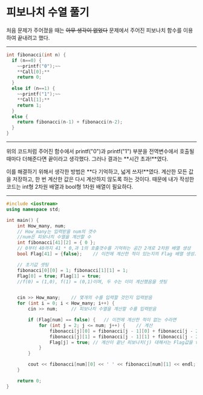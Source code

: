 피보나치 수열 풀기
================

처음 문제가 주어졌을 때는 ~~아무 생각이 없었다~~ 문제에서 주어진 피보나치 함수를 이용하여 끝내려고 했다.

---

```cpp
int fibonacci(int n) {
  if (n==0) {
    ~~printf("0");~~
    **Call[0];**
    return 0;
  }
  else if (n==1) {
    ~~printf("1");~~
    **Call[1];**
    return 1;
  }
  else {
    return fibonacci(n-1) + fibonacci(n-2);
  }
}
```

---
위의 코드처럼 주어진 함수에서 printf("0")과 printf("1") 부분을 전역변수에서 호출될 때마다 더해준다면 끝이라고 생각했다.
그러나 결과는 **시간 초과!**였다.

이를 해결하기 위해서 생각한 방법은 **다 기억하고, 넓게 쓰자!**였다. 계산한 모든 값을 저장하고, 한 번 계산한 값은 다시 계산하지 않도록 하는 것이다. 때문에 내가 작성한 코드는 int형 2차원 배열과 bool형 1차원 배열이 필요하다.

---

```cpp
#include <iostream>
using namespace std;

int main() {
	int How_many, num;
	// How_many는 입력받을 num의 갯수
	//num은 피보나치 수열을 계산할 수
	int fibonacci[41][2] = { 0 };
	// 0부터 40까지 41 * 0,과 1의 호출갯수를 기억하는 공간 2개로 2차원 배열 생성
	bool Flag[41] = {false};	// 이전에 계산한 적이 있는지의 Flag 배열 생성. 이 역시 0부터 40까지 41개.

	// 초기값 셋팅
	fibonacci[0][0] = 1; fibonacci[1][1] = 1;
	Flag[0] = true; Flag[1] = true;
	//f(0) = (1,0), f(1) = (0,1)이며, 두 수는 이미 계산했음을 셋팅


	cin >> How_many;	// 몇개의 수를 입력할 것인지 입력받음
	for (int i = 0; i < How_many; i++) {
		cin >> num;		// 피보나치 수열을 계산할 수를 입력받음

		if (Flag[num] == false) {	// 이전에 계산한 적이 없는 수라면
			for (int j = 2; j <= num; j++) {	// 계산
				fibonacci[j][0] = fibonacci[j - 1][0] + fibonacci[j - 2][0];
				fibonacci[j][1] = fibonacci[j - 1][1] + fibonacci[j - 2][1];
				Flag[j] = true;	// 계산이 끝난 피보나치(j) 대해서는 Flag값을 true로 바꿔줌
			}
		}

		cout << fibonacci[num][0] << ' ' << fibonacci[num][1] << endl;	// 계산된 값 출력
	}

	return 0;
}
```
